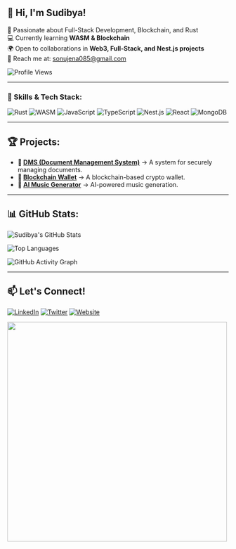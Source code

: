 ## 👋 Hi, I'm Sudibya!  
🚀 Passionate about Full-Stack Development, Blockchain, and Rust  
💻 Currently learning **WASM & Blockchain**  
🌍 Open to collaborations in **Web3, Full-Stack, and Nest.js projects**  
📧 Reach me at: [sonujena085@gmail.com](mailto:sonujena085@gmail.com)  

![Profile Views](https://komarev.com/ghpvc/?username=Sudibya&color=blue)

---

### 🚀 Skills & Tech Stack:
![Rust](https://img.shields.io/badge/-Rust-000?&logo=rust)
![WASM](https://img.shields.io/badge/-WASM-654FF0?&logo=webassembly)
![JavaScript](https://img.shields.io/badge/-JavaScript-F7DF1E?&logo=javascript)
![TypeScript](https://img.shields.io/badge/-TypeScript-007ACC?&logo=typescript)
![Nest.js](https://img.shields.io/badge/-Nest.js-E0234E?&logo=nestjs)
![React](https://img.shields.io/badge/-React-61DAFB?&logo=react)
![MongoDB](https://img.shields.io/badge/-MongoDB-47A248?&logo=mongodb)

---

## 🏆 Projects:
- **🔗 [DMS (Document Management System)](https://github.com/Sudibya/DMS)** → A system for securely managing documents.
- **🔗 [Blockchain Wallet](https://github.com/Sudibya/Blockchain-Wallet)** → A blockchain-based crypto wallet.
- **🔗 [AI Music Generator](https://github.com/Sudibya/AI-Music)** → AI-powered music generation.

---

## 📊 GitHub Stats:
![Sudibya's GitHub Stats](https://github-readme-stats.vercel.app/api?username=Sudibya&show_icons=true&theme=radical)

![Top Languages](https://github-readme-stats.vercel.app/api/top-langs/?username=Sudibya&layout=compact&theme=radical)

![GitHub Activity Graph](https://github-readme-activity-graph.vercel.app/graph?username=Sudibya&theme=react-dark)

---

## 📫 Let's Connect!
[![LinkedIn](https://img.shields.io/badge/-LinkedIn-blue?style=flat&logo=linkedin)](https://linkedin.com/in/yourprofile)
[![Twitter](https://img.shields.io/badge/-Twitter-1DA1F2?style=flat&logo=twitter)](https://twitter.com/yourprofile)
[![Website](https://img.shields.io/badge/-Portfolio-ff69b4?style=flat&logo=github)](https://yourwebsite.com)

<img src="https://media.giphy.com/media/qgQUggAC3Pfv687qPC/giphy.gif" width="500">
